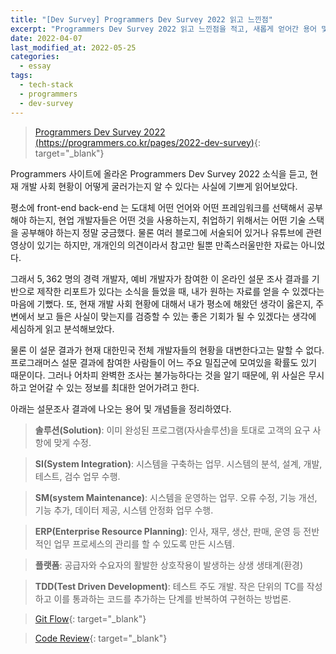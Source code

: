 ```yaml
---
title: "[Dev Survey] Programmers Dev Survey 2022 읽고 느낀점"
excerpt: "Programmers Dev Survey 2022 읽고 느낀점을 적고, 새롭게 얻어간 용어 및 개념을 정리하였다."
date: 2022-04-07
last_modified_at: 2022-05-25
categories:
  - essay
tags:
  - tech-stack
  - programmers
  - dev-survey
---
```


> [Programmers Dev Survey 2022 (https://programmers.co.kr/pages/2022-dev-survey)](https://programmers.co.kr/pages/2022-dev-survey){: target="_blank"}

Programmers 사이트에 올라온 Programmers Dev Survey 2022 소식을 듣고, 현재 개발 사회 현황이 어떻게 굴러가는지 알 수 있다는 사실에 기쁘게 읽어보았다.

평소에 front-end back-end 는 도대체 어떤 언어와 어떤 프레임워크를 선택해서 공부해야 하는지, 현업 개발자들은 어떤 것을 사용하는지, 취업하기 위해서는 어떤 기술 스택을 공부해야 하는지 정말 궁금했다. 물론 여러 블로그에 서술되어 있거나 유튜브에 관련 영상이 있기는 하지만, 개개인의 의견이라서 참고만 될뿐 만족스러울만한 자료는 아니었다.

그래서 $5,362$ 명의 경력 개발자, 예비 개발자가 참여한 이 온라인 설문 조사 결과를 기반으로 제작한 리포트가 있다는 소식을 들었을 때, 내가 원하는 자료를 얻을 수 있겠다는 마음에 기뻤다. 또, 현재 개발 사회 현황에 대해서 내가 평소에 해왔던 생각이 옳은지, 주변에서 보고 들은 사실이 맞는지를 검증할 수 있는 좋은 기회가 될 수 있겠다는 생각에 세심하게 읽고 분석해보았다.

물론 이 설문 결과가 현재 대한민국 전체 개발자들의 현황을 대변한다고는 말할 수 없다. 프로그래머스 설문 결과에 참여한 사람들이 어느 주요 밀집군에 모여있을 확률도 있기 때문이다. 그러나 어차피 완벽한 조사는 불가능하다는 것을 알기 때문에, 위 사실은 무시하고 얻어갈 수 있는 정보를 최대한 얻어가려고 한다.

아래는 설문조사 결과에 나오는 용어 및 개념들을 정리하였다.

> **솔루션(Solution)**: 이미 완성된 프로그램(자사솔루션)을 토대로 고객의 요구 사항에 맞게 수정.

> **SI(System Integration)**: 시스템을 구축하는 업무. 시스템의 분석, 설계, 개발, 테스트, 검수 업무 수행.

> **SM(system Maintenance)**: 시스템을 운영하는 업무. 오류 수정, 기능 개선, 기능 추가, 데이터 제공, 시스템 안정화 업무 수행.

> **ERP(Enterprise Resource Planning)**: 인사, 재무, 생산, 판매, 운영 등 전반적인 업무 프로세스의 관리를 할 수 있도록 만든 시스템. 

> **플랫폼**: 공급자와 수요자의 활발한 상호작용이 발생하는 상생 생태계(환경)

> **TDD(Test Driven Development)**: 테스트 주도 개발. 작은 단위의 TC를 작성하고 이를 통과하는 코드를 추가하는 단계를 반복하여 구현하는 방법론.

> [Git Flow](https://techblog.woowahan.com/2553/){: target="_blank"}

> [Code Review](https://google.github.io/eng-practices/review/){: target="_blank"}

